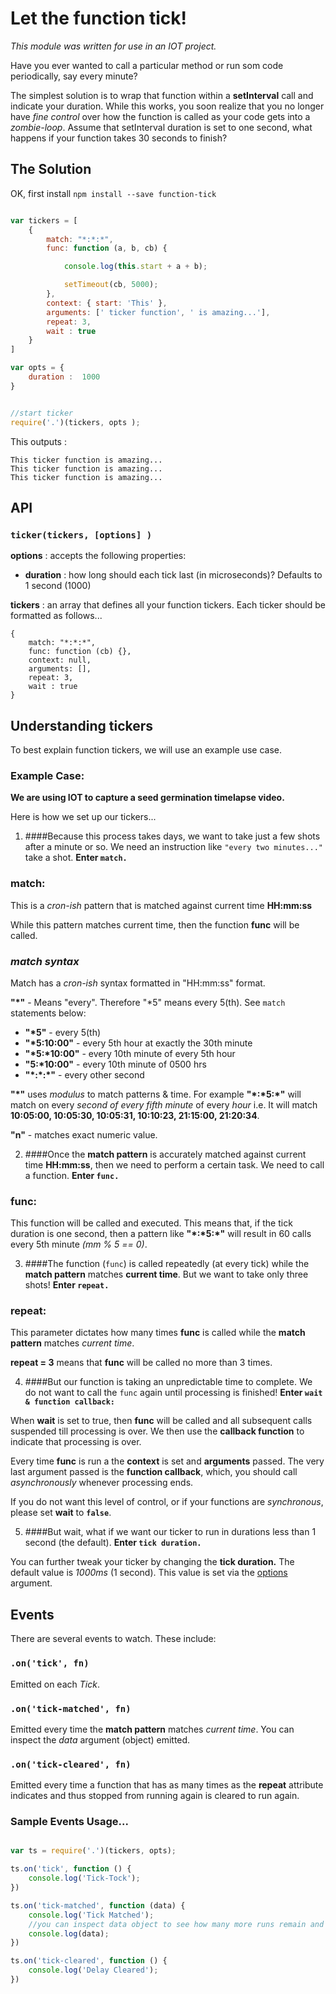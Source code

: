 
# Let the function tick!
*This module was written for use in an IOT project.*

Have you ever wanted to call a particular method or run som code periodically, say every minute? 

The simplest solution is to wrap that function within a **setInterval** call and indicate your duration. While this works, you soon realize that you no longer have *fine control* over how the function is called as your code gets into a *zombie-loop*. Assume that setInterval duration is set to one second, what happens if your function takes 30 seconds to finish?

## The Solution

OK, first install ```npm install --save function-tick```

```javascript

var tickers = [
    {
        match: "*:*:*",
        func: function (a, b, cb) {

            console.log(this.start + a + b);

            setTimeout(cb, 5000);
        },
        context: { start: 'This' },
        arguments: [' ticker function', ' is amazing...'],
        repeat: 3,
        wait : true
    }
]

var opts = {
    duration :  1000
}


//start ticker
require('.')(tickers, opts );

```

This outputs : 

```
This ticker function is amazing...
This ticker function is amazing...
This ticker function is amazing...
```

## API

### ```ticker(tickers, [options] )```

**options** : accepts the following properties:
- **duration** : how long should each tick last (in microseconds)? Defaults to 1 second (1000)

**tickers** : an array that defines all your function tickers. Each ticker should be formatted as follows...

```
{
    match: "*:*:*",
    func: function (cb) {},
    context: null,
    arguments: [],
    repeat: 3,
    wait : true
}
```

## Understanding tickers
To best explain function tickers, we will use an example use case.

### Example Case:
**We are using IOT to capture a seed germination timelapse video.** 

Here is how we set up our tickers...

1) ####Because this process takes days, we want to take just a few shots after a minute or so. We need an instruction like ```"every two minutes..."``` take a shot. **Enter ```match.```**

### **match:**
This is a *cron-ish* pattern that is matched against current time **HH:mm:ss**

While this pattern matches current time, then the function **func** will be called.

### *match syntax*
Match has a *cron-ish* syntax formatted in "HH:mm:ss" format.

**"*"** - Means "every". Therefore "*5" means every 5(th). See ```match``` statements below: 

- **"\*5"** - every 5(th)
- **"\*5:10:00"** - every 5th hour at exactly the 30th minute
- **"\*5:\*10:00"** - every 10th minute of every 5th hour
- **"5:\*10:00"** - every 10th minute of 0500 hrs
- **"\*:\*:\*"** - every other second

**"\*"** uses *modulus* to match patterns & time. For example **"\*:\*5:\*"** will match on every *second of every fifth minute* of every *hour* i.e. It will match **10:05:00, 10:05:30, 10:05:31, 10:10:23, 21:15:00, 21:20:34**. 

**"n"** - matches exact numeric value. 

2) ####Once the **match pattern** is accurately matched against current time **HH:mm:ss**, then we need to perform a certain task. We need to call a function. **Enter ```func.```**

### **func:**

This function will be called and executed. This means that, if the tick duration is one second, then a pattern like **"\*:\*5:\*"** will result in 60 calls every 5th minute *(mm % 5 == 0)*.

3) ####The function (```func```) is called repeatedly (at every tick) while the **match pattern** matches **current time**. But we want to take only three shots! **Enter ```repeat.```**

### **repeat:**
This parameter dictates how many times **func** is called while the **match pattern** matches *current time*.

**repeat = 3** means that **func** will be called no more than 3 times. 

4) ####But our function is taking an unpredictable time to complete. We do not want to call the ```func``` again until processing is finished! **Enter ```wait & function callback:```**

When **wait** is set to true, then **func** will be called and all subsequent calls suspended till processing is over. We then use the **callback function** to indicate that processing is over.

Every time **func** is run a the **context** is set and **arguments** passed. The very last argument passed is the **function callback**, which, you should call *asynchronously* whenever processing ends. 

If you do not want this level of control, or if your functions are *synchronous*, please set **wait** to **```false```**.

5) ####But wait, what if we want our ticker to run in durations less than 1 second (the default). **Enter ```tick duration.```**

You can further tweak your ticker by changing the **tick duration.** The default value is *1000ms* (1 second). This value is set via the [options](#API)  argument.

## Events
There are several events to watch. These include:

### ```.on('tick', fn)```
Emitted on each *Tick*.

### ```.on('tick-matched', fn)```
Emitted every time the **match pattern** matches *current time*. You can inspect the *data* argument (object) emitted.

### ```.on('tick-cleared', fn)```
Emitted every time a function that has as many times as the **repeat** attribute indicates and thus stopped from running again is cleared to run again.

### Sample Events Usage...

```javascript 

var ts = require('.')(tickers, opts);

ts.on('tick', function () {
    console.log('Tick-Tock');
})

ts.on('tick-matched', function (data) {
    console.log('Tick Matched');
    //you can inspect data object to see how many more runs remain and so on
    console.log(data);
})

ts.on('tick-cleared', function () {
    console.log('Delay Cleared');
})

```
